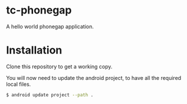 tc-phonegap
===========

A hello world phonegap application.


Installation
============

Clone this repository to get a working copy.

You will now need to update the android project, to have all the required
local files.

```sh
$ android update project --path .
```